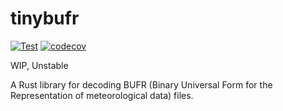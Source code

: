 # tinybufr

[![Test](https://github.com/MIERUNE/tinybufr/actions/workflows/Test.yml/badge.svg)](https://github.com/MIERUNE/tinybufr/actions/workflows/Test.yml)
[![codecov](https://codecov.io/gh/MIERUNE/tinybufr/graph/badge.svg?token=KhpXCKQRB5)](https://codecov.io/gh/MIERUNE/tinybufr)

WIP, Unstable

A Rust library for decoding BUFR (Binary Universal Form for the Representation of meteorological data) files. 
